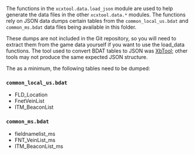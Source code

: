 The functions in the ``xcxtool.data.load_json`` module are used to help 
generate the data files in the other ``xcxtool.data.*`` modules. The 
functions rely on JSON data dumps certain tables from the ``common_local_us.bdat``
and ``common_ms.bdat`` data files being available in this folder.

These dumps are not included in the Git repository, so you will need to extract 
them from the game data yourself if you want to use the load_data functions. 
The tool used to convert BDAT tables to JSON was [XbTool]; other tools may 
not produce the same expected JSON structure.

The as a minimum, the following tables need to be dumped:

### ``common_local_us.bdat``
  * FLD_Location
  * FnetVeinList
  * ITM_BeaconList

### ``common_ms.bdat``
  * fieldnamelist_ms
  * FNT_VeinList_ms
  * ITM_BeaconList_ms

[xbtool]: <https://github.com/AlexCSDev/XbTool>